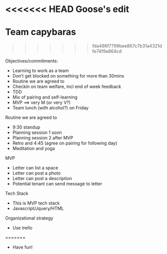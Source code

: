 <<<<<<< HEAD
Goose's edit
=======
# Team capybaras
>>>>>>> fda496f7799bee867c7b31a4321dfe74f9a864cd

Objectives/commitments:
- Learning to work as a team
- Don’t get blocked on something for more than 30mins
- Routine we are agreed to
- Checkin on team welfare, incl end of week feedback
- TDD
- Mix of pairing and self-learning
- MVP ==> very M (or very V?)
- Team lunch (with alcohol?) on Friday

Routine we are agreed to
- 9:30 standup
- Planning session 1 soon
- Planning session 2 after MVP
- Retro and 4:45 (agree on pairing for following day)
- Meditation and yoga

MVP
- Letter can list a space
- Letter can post a photo
- Letter can post a description
- Potential tenant can send message to letter

Tech Stack
- This is MVP tech stack
- Javascript/Jquery/HTML

Organizational strategy
- Use trello

=======

- Have fun!


